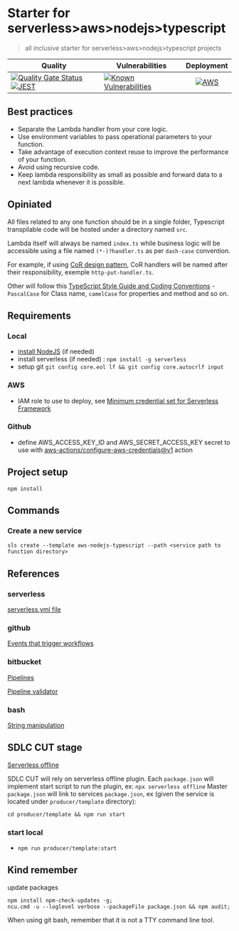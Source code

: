 # Starter for serverless>aws>nodejs>typescript

> all inclusive starter for serverless>aws>nodejs>typescript projects

| Quality | Vulnerabilities | Deployment |
| --- | --- | :-: |
| [![Quality Gate Status](https://sonarcloud.io/api/project_badges/measure?project=garmr_starter__sls-aws-nodejs-typescript&metric=alert_status)](https://sonarcloud.io/dashboard?id=garmr_starter__sls-aws-nodejs-typescript) [![JEST](https://github.com/garmr/starter__sls-aws-nodejs-typescript/workflows/Pull%20Request/badge.svg)](https://github.com/garmr/starter__sls-aws-nodejs-typescript) | [![Known Vulnerabilities](https://snyk.io/test/github/garmr/starter__sls-aws-nodejs-typescript/badge.svg)](https://snyk.io/test/github/{username}/{repo}) | [![AWS](https://github.com/garmr/starter__sls-aws-nodejs-typescript/workflows/deploy/badge.svg)](https://github.com/garmr/starter__sls-aws-nodejs-typescript) |

## Best practices

- Separate the Lambda handler from your core logic.
- Use environment variables to pass operational parameters to your function.
- Take advantage of execution context reuse to improve the performance of your function.
- Avoid using recursive code.
- Keep lambda responsibility as small as possible and forward data to a next lambda whenever it is possible.

## Opiniated

All files related to any one function should be in a single folder, Typescript transpilable code will be hosted under a directory named `src`.

Lambda itself will always be named `index.ts` while business logic will be accessible using a file named `(*-)?handler.ts` as per `dash-case` convention.

For example, if using [CoR design pattern](https://refactoring.guru/design-patterns/chain-of-responsibility), CoR handlers will be named after their responsibility, exemple `http-put-handler.ts`.

Other will follow this [TypeScript Style Guide and Coding Conventions](https://github.com/basarat/typescript-book/blob/master/docs/styleguide/styleguide.md) - `PascalCase` for Class name, `camelCase` for properties and method and so on.

## Requirements

### Local

- [install NodeJS](https://nodejs.org/en/download/current/) (if needed)
- install serverless (if needed) : `npm install -g serverless`
- setup git `git config core.eol lf && git config core.autocrlf input`

### AWS

- IAM role to use to deploy, see [Minimum credential set for Serverless Framework](https://gist.github.com/ServerlessBot/7618156b8671840a539f405dea2704c8)

### Github

- define AWS_ACCESS_KEY_ID and AWS_SECRET_ACCESS_KEY secret to use with [aws-actions/configure-aws-credentials@v1](https://github.com/aws-actions/configure-aws-credentials) action

## Project setup

`npm install`

## Commands

### Create a new service

`sls create --template aws-nodejs-typescript --path <service path to function directory>`

## References

### serverless

[serverless.yml file](https://www.serverless.com/framework/docs/providers/aws/guide/serverless.yml/)

### github

[Events that trigger workflows](https://docs.github.com/en/free-pro-team@latest/actions/reference/events-that-trigger-workflows)

### bitbucket

[Pipelines](https://support.atlassian.com/bitbucket-cloud/docs/get-started-with-bitbucket-pipelines/)

[Pipeline validator](https://bitbucket-pipelines.prod.public.atl-paas.net/validator.html)

### bash

[String manipulation](https://tldp.org/LDP/abs/html/string-manipulation.html)

## SDLC CUT stage

[Serverless offline](https://github.com/dherault/serverless-offline)

SDLC CUT will rely on serverless offline plugin. Each `package.json` will implement start script to run the plugin, ex: `npx serverless offline` Master `package.json` will link to services `package.json`, ex (given the service is located under `producer/template` directory):

```
cd producer/template && npm run start
```

### start local

- `npm run producer/template:start`

## Kind remember

update packages

```
npm install npm-check-updates -g;
ncu.cmd -u --loglevel verbose --packageFile package.json && npm audit;
```

When using git bash, remember that it is not a TTY command line tool.
